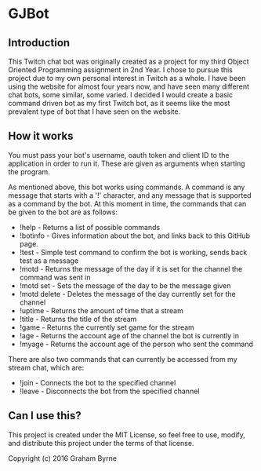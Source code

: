 # GJBot

## Introduction

This Twitch chat bot was originally created as a project for my third Object Oriented Programming assignment in 2nd Year. I chose to pursue this project due to my own personal interest in Twitch as a whole. I have been using the website for almost four years now, and have seen many different chat bots, some similar, some varied. I decided I would create a basic command driven bot as my first Twitch bot, as it seems like the most prevalent type of bot that I have seen on the website.

## How it works

You must pass your bot's username, oauth token and client ID to the application in order to run it. These are given as arguments when starting the program.

As mentioned above, this bot works using commands. A command is any message that starts with a '!' character, and any message that is supported as a command by the bot. At this moment in time, the commands that can be given to the bot are as follows:

 * !help - Returns a list of possible commands
 * !botinfo - Gives information about the bot, and links back to this GitHub page.
 * !test - Simple test command to confirm the bot is working, sends back test as a message
 * !motd - Returns the message of the day if it is set for the channel the command was sent in
 * !motd set <message> - Sets the message of the day to be the message given
 * !motd delete - Deletes the message of the day currently set for the channel
 * !uptime - Returns the amount of time that a stream
 * !title - Returns the title of the stream
 * !game - Returns the currently set game for the stream
 * !age - Returns the account age of the channel the bot is currently in
 * !myage - Returns the account age of the person who sent the command
 
There are also two commands that can currently be accessed from my stream chat, which are:

 * !join <channel> - Connects the bot to the specified channel
 * !leave <channel> - Disconnects the bot from the specified channel
 
## Can I use this?

This project is created under the MIT License, so feel free to use, modify, and distribute this project under the terms of that license.

Copyright (c) 2016 Graham Byrne
 